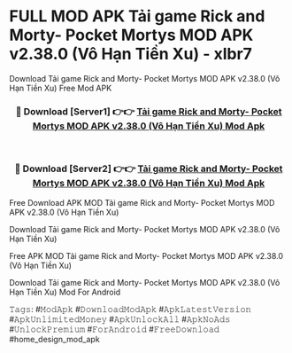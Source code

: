 # FULL MOD APK Tải game Rick and Morty- Pocket Mortys MOD APK v2.38.0 (Vô Hạn Tiền Xu) - xlbr7
Download Tải game Rick and Morty- Pocket Mortys MOD APK v2.38.0 (Vô Hạn Tiền Xu) Free Mod APK

<div align="center">
<h3>🔴 Download [Server1] 👉👉 <a href="https://apk-comot.site?title=Tải_game_Rick_and_Morty-_Pocket_Mortys_MOD_APK_v2.38.0_(Vô_Hạn_Tiền_Xu)">Tải game Rick and Morty- Pocket Mortys MOD APK v2.38.0 (Vô Hạn Tiền Xu) Mod Apk</a></h3><br>

<h3>🔴 Download [Server2] 👉👉 <a href="https://apk-comot.site?title=Tải_game_Rick_and_Morty-_Pocket_Mortys_MOD_APK_v2.38.0_(Vô_Hạn_Tiền_Xu)">Tải game Rick and Morty- Pocket Mortys MOD APK v2.38.0 (Vô Hạn Tiền Xu) Mod Apk</a></h3>
</div>


Free Download APK MOD Tải game Rick and Morty- Pocket Mortys MOD APK v2.38.0 (Vô Hạn Tiền Xu)

Download Tải game Rick and Morty- Pocket Mortys MOD APK v2.38.0 (Vô Hạn Tiền Xu) 

Free APK MOD Tải game Rick and Morty- Pocket Mortys MOD APK v2.38.0 (Vô Hạn Tiền Xu) 

Download Tải game Rick and Morty- Pocket Mortys MOD APK v2.38.0 (Vô Hạn Tiền Xu) Mod For Android

𝚃𝚊𝚐𝚜: #𝙼𝚘𝚍𝙰𝚙𝚔 #𝙳𝚘𝚠𝚗𝚕𝚘𝚊𝚍𝙼𝚘𝚍𝙰𝚙𝚔 #𝙰𝚙𝚔𝙻𝚊𝚝𝚎𝚜𝚝𝚅𝚎𝚛𝚜𝚒𝚘𝚗 #𝙰𝚙𝚔𝚄𝚗𝚕𝚒𝚖𝚒𝚝𝚎𝚍𝙼𝚘𝚗𝚎𝚢 #𝙰𝚙𝚔𝚄𝚗𝚕𝚘𝚌𝚔𝙰𝚕𝚕 #𝙰𝚙𝚔𝙽𝚘𝙰𝚍𝚜 #𝚄𝚗𝚕𝚘𝚌𝚔𝙿𝚛𝚎𝚖𝚒𝚞𝚖 #𝙵𝚘𝚛𝙰𝚗𝚍𝚛𝚘𝚒𝚍 #𝙵𝚛𝚎𝚎𝙳𝚘𝚠𝚗𝚕𝚘𝚊𝚍 #home_design_mod_apk